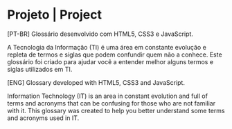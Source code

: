 # Projeto | Project
[PT-BR]
Glossário desenvolvido com HTML5, CSS3 e JavaScript.

A Tecnologia da Informação (TI) é uma área em constante evolução e repleta de termos e siglas que podem confundir quem não a conhece. Este glossário foi criado para ajudar você a entender melhor alguns termos e siglas utilizados em TI.

[ENG]
Glossary developed with HTML5, CSS3 and JavaScript.

Information Technology (IT) is an area in constant evolution and full of terms and acronyms that can be confusing for those who are not familiar with it. This glossary was created to help you better understand some terms and acronyms used in IT.
